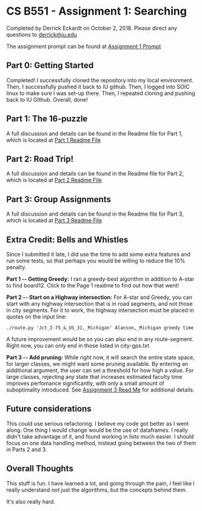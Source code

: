 # CS B551 - Assignment 1: Searching

Completed by Derrick Eckardt on October 2, 2018.  Please direct any questions to [derrick@iu.edu](mailto:derrick@iu.edu)

The assignment prompt can be found at [Assignment 1 Prompt](https://github.iu.edu/cs-b551-fa2018/derrick-a1/blob/master/a1-v2.pdf)

## Part 0: Getting Started

Completed!  I successfully cloned the repository into my local environment.  Then, I successfully pushed it back to IU github.  Then, I logged into SOIC linux to make sure I was set-up there.  Then, I repeated cloning and pushing back to IU GIthub.  Overall, done!

## Part 1: The 16-puzzle

A full discussion and details can be found in the Readme file for Part 1, which is located at [Part 1 Readme File](https://github.iu.edu/cs-b551-fa2018/derrick-a1/tree/master/part1)

## Part 2: Road Trip!

A full discussion and details can be found in the Readme file for Part 2, which is located at [Part 2 Readme File](https://github.iu.edu/cs-b551-fa2018/derrick-a1/tree/master/part2)

## Part 3: Group Assignments

A full discussion and details can be found in the Readme file for Part 3, which is located at [Part 3 Readme File](https://github.iu.edu/cs-b551-fa2018/derrick-a1/tree/master/part3)

## Extra Credit: Bells and Whistles

Since I submitted it late, I did use the time to add some extra features and run some tests, so that perhaps you would be willing to reduce the 10% penalty.

**Part 1 -- Getting Greedy:** I ran a greedy-best algorithm in addition to A-star to find board12.  Click to the Page 1 readme to find out how that went!

**Part 2 -- Start on a Highway intersection:** For A-star and Greedy, you can start with any highway intersection that is in road segments, and not those in city segments.  For it to work, the highway intersection must be placed in quotes on the input line:

    ./route.py 'Jct_I-75_&_US_31,_Michigan' Alanson,_Michigan greedy time

A future improvement would be so you can also end in any route-segment.  Right now, you can only end in those listed in city-gps.txt

**Part 3 -- Add pruning:** While right now, it will search the entire state space, for larger classes, we might want some pruning available.  By entering an aidditional argument, the user can set a threshold for how high a value.  For large classes, rejecting any state that increases estimated faculty time improves perfomance significantly, with only a small amount of suboptimality introduced.  See [Assignment 3 Read Me](https://github.iu.edu/cs-b551-fa2018/derrick-a1/tree/master/part3) for additional details.

## Future considerations

This could use serious refactoring.  I believe my code got better as I went along.  One thing I would change would be the use of dataframes.  I really didn't take advantage of it, and found working in lists much easier.  I should focus on one data handling method, instead going between the two of them in Parts 2 and 3.

## Overall Thoughts

This stuff is fun.  I have learned a lot, and going through the pain, I feel like I really understand not just the algorithms, but the concepts behind them.

It's also really hard.